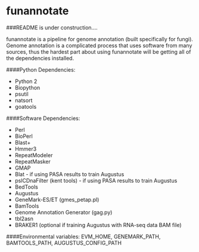 # funannotate

###README is under construction....

funannotate is a pipeline for genome annotation (built specifically for fungi).  Genome annotation is a complicated process that uses software from many sources, thus the hardest part about using funannotate will be getting all of the dependencies installed.

####Python Dependencies:
* Python 2
* Biopython
* psutil
* natsort
* goatools

####Software Dependencies:
* Perl
* BioPerl
* Blast+
* Hmmer3
* RepeatModeler
* RepeatMasker
* GMAP
* Blat - if using PASA results to train Augustus
* pslCDnaFilter (kent tools) - if using PASA results to train Augustus
* BedTools
* Augustus
* GeneMark-ES/ET (gmes_petap.pl)
* BamTools
* Genome Annotation Generator (gag.py)
* tbl2asn
* BRAKER1 (optional if training Augustus with RNA-seq data BAM file)


####Environmental variables:
EVM_HOME, GENEMARK_PATH, BAMTOOLS_PATH, AUGUSTUS_CONFIG_PATH

